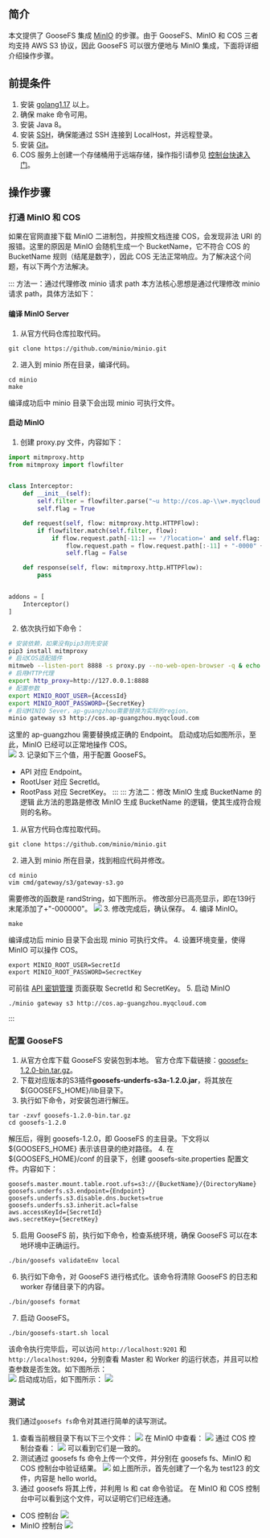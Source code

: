 ## 简介
本文提供了 GooseFS 集成 [MinIO](http://www.minio.org.cn/overview.shtml) 的步骤。由于 GooseFS、MinIO 和 COS 三者均支持 AWS S3 协议，因此 GooseFS 可以很方便地与 MinIO 集成，下面将详细介绍操作步骤。

## 前提条件

1. 安装 [golang1.17](https://go.dev/doc/install) 以上。
2. 确保 make 命令可用。
3. 安装 Java 8。
4. 安装 [SSH](https://www.ssh.com/ssh/)，确保能通过 SSH 连接到 LocalHost，并远程登录。
5. 安装 [Git](https://git-scm.com/downloads)。
6. COS 服务上创建一个存储桶用于远端存储，操作指引请参见 [控制台快速入门](https://cloud.tencent.com/document/product/436/38484)。

## 操作步骤

### 打通 MinIO 和 COS

如果在官网直接下载 MinIO 二进制包，并按照文档连接 COS，会发现非法 URI 的报错。这里的原因是 MinIO 会随机生成一个 BucketName，它不符合 COS 的 BucketName 规则（结尾是数字），因此 COS 无法正常响应。为了解决这个问题，有以下两个方法解决。

<dx-tabs>
::: 方法一：通过代理修改 minio 请求 path
本方法核心思想是通过代理修改 minio 请求 path，具体方法如下：

####  编译 MinIO Server
1. 从官方代码仓库拉取代码。
```
git clone https://github.com/minio/minio.git
```
2. 进入到 minio 所在目录，编译代码。
```
cd minio
make
```
编译成功后中 minio 目录下会出现 minio 可执行文件。

#### 启动 MinIO

1. 创建 proxy.py 文件，内容如下：
```python
import mitmproxy.http
from mitmproxy import flowfilter


class Interceptor:
    def __init__(self):
        self.filter = flowfilter.parse("~u http://cos.ap-\\w+.myqcloud.com")
        self.flag = True

    def request(self, flow: mitmproxy.http.HTTPFlow):
        if flowfilter.match(self.filter, flow):
            if flow.request.path[-11:] == '/?location=' and self.flag:
                flow.request.path = flow.request.path[:-11] + "-0000" + flow.request.path[-11:]
                self.flag = False

    def response(self, flow: mitmproxy.http.HTTPFlow):
        pass


addons = [
    Interceptor()
]
```
2. 依次执行如下命令：
```bash
# 安装依赖，如果没有pip3则先安装
pip3 install mitmproxy
# 启动COS适配插件
mitmweb --listen-port 8888 -s proxy.py --no-web-open-browser -q & echo $! > cmd.pid
# 启用HTTP代理
export http_proxy=http://127.0.0.1:8888
# 配置参数
export MINIO_ROOT_USER={AccessId}
export MINIO_ROOT_PASSWORD={SecretKey}
# 启动MINIO Sever，ap-guangzhou需要替换为实际的region。
minio gateway s3 http://cos.ap-guangzhou.myqcloud.com
```
这里的 ap-guangzhou 需要替换成正确的 Endpoint。
启动成功后如图所示，至此，MinIO 已经可以正常地操作 COS。      
![](https://qcloudimg.tencent-cloud.cn/raw/a8ad6f3a890ab745b0a375faf1246c59.png)
3. 记录如下三个值，用于配置 GooseFS。
 - API 对应 Endpoint。
 - RootUser 对应 SecretId。
 - RootPass 对应 SecretKey。
:::
::: 方法二：修改 MinIO 生成 BucketName 的逻辑
此方法的思路是修改 MinIO 生成 BucketName 的逻辑，使其生成符合规则的名称。

1. 从官方代码仓库拉取代码。
```
git clone https://github.com/minio/minio.git
```
2. 进入到 minio 所在目录，找到相应代码并修改。
```
cd minio
vim cmd/gateway/s3/gateway-s3.go
```
需要修改的函数是 randString，如下图所示。
修改部分已高亮显示，即在139行末尾添加了+"-000000"。
![](https://qcloudimg.tencent-cloud.cn/raw/03fd405bed2e6cc922f0ed75b2bf8eb5.png)
3. 修改完成后，确认保存。
4. 编译 MinIO。
```
make
```
编译成功后 minio 目录下会出现 minio 可执行文件。
4. 设置环境变量，使得 MinIO 可以操作 COS。
```
export MINIO_ROOT_USER=SecretId
export MINIO_ROOT_PASSWORD=SecrectKey
```
可前往 [API 密钥管理](https://console.cloud.tencent.com/cam/capi) 页面获取 SecretId 和 SecretKey。
5. 启动 MinIO
```
./minio gateway s3 http://cos.ap-guangzhou.myqcloud.com
```
:::
</dx-tabs>


### 配置 GooseFS

1. 从官方仓库下载 GooseFS 安装包到本地。
官方仓库下载链接：[goosefs-1.2.0-bin.tar.gz](https://cos-data-lake-release-1253960454.cos.ap-guangzhou.myqcloud.com/goosefs/1.2.0/release/goosefs-1.2.0-bin.tar.gz)。
2. 下载对应版本的S3插件**goosefs-underfs-s3a-1.2.0.jar**，将其放在 ${GOOSEFS_HOME}/lib目录下。
3. 执行如下命令，对安装包进行解压。
```
tar -zxvf goosefs-1.2.0-bin.tar.gz
cd goosefs-1.2.0
```
解压后，得到 goosefs-1.2.0，即 GooseFS 的主目录。下文将以 ${GOOSEFS_HOME} 表示该目录的绝对路径。
4. 在 ${GOOSEFS_HOME}/conf 的目录下，创建 goosefs-site.properties 配置文件。内容如下：
```
goosefs.master.mount.table.root.ufs=s3://{BucketName}/{DirectoryName}
goosefs.underfs.s3.endpoint={Endpoint}
goosefs.underfs.s3.disable.dns.buckets=true
goosefs.underfs.s3.inherit.acl=false
aws.accessKeyId={SecretId}
aws.secretKey={SecretKey}
```
5. 启用 GooseFS 前，执行如下命令，检查系统环境，确保 GooseFS 可以在本地环境中正确运行。
```
./bin/goosefs validateEnv local
```
6. 执行如下命令，对 GooseFS 进行格式化。该命令将清除 GooseFS 的日志和 worker 存储目录下的内容。
```
./bin/goosefs format
```
7. 启动 GooseFS。
```
./bin/goosefs-start.sh local
```
该命令执行完毕后，可以访问 `http://localhost:9201` 和 `http://localhost:9204`，分别查看 Master 和 Worker 的运行状态，并且可以检查参数是否生效。如下图所示：  
![](https://qcloudimg.tencent-cloud.cn/raw/5203d442c2fb1573e7b27295a5cd28e6.png)
启动成功后，如下图所示：
![](https://qcloudimg.tencent-cloud.cn/raw/13cde13c592cdd2bac17db9dce1de033.png)
        
### 测试

我们通过`goosefs fs`命令对其进行简单的读写测试。

1. 查看当前根目录下有以下三个文件：
![](https://qcloudimg.tencent-cloud.cn/raw/4dcc8ca6daa8d9ef1b287d46bda350a3.png)
在 MinIO 中查看：
![](https://qcloudimg.tencent-cloud.cn/raw/cc5c2ede929605f81992057ffdc9473b.png)
通过 COS 控制台查看：
![](https://qcloudimg.tencent-cloud.cn/raw/9b7c5c59906ada5ea638804d4fa0b2bd.png)
可以看到它们是一致的。
2. 测试通过 goosefs fs 命令上传一个文件，并分别在 goosefs fs、MinIO 和 COS 控制台中验证结果。
![](https://qcloudimg.tencent-cloud.cn/raw/9883bac9c451269234e2f9d2e2ce3c0e.png)
如上图所示，首先创建了一个名为 test123 的文件，内容是 hello world。
3. 通过 goosefs 将其上传，并利用 ls 和 cat 命令验证。
在 MinIO 和 COS 控制台中可以看到这个文件，可以证明它们已经连通。
 - COS 控制台
![](https://qcloudimg.tencent-cloud.cn/raw/4a225f90ca5e6e219767239e35ec1f9b.png)
 - MinIO 控制台
![](https://qcloudimg.tencent-cloud.cn/raw/2a5668c2553cbc45abe46535c7c8a663.png)
